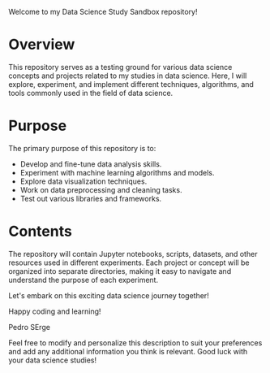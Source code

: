 Welcome to my Data Science Study Sandbox repository!

# Overview

This repository serves as a testing ground for various data science concepts and projects related to my studies in data science. Here, I will explore, experiment, and implement different techniques, algorithms, and tools commonly used in the field of data science.

# Purpose

The primary purpose of this repository is to:

- Develop and fine-tune data analysis skills.
- Experiment with machine learning algorithms and models.
- Explore data visualization techniques.
- Work on data preprocessing and cleaning tasks.
- Test out various libraries and frameworks.

# Contents

The repository will contain Jupyter notebooks, scripts, datasets, and other resources used in different experiments. Each project or concept will be organized into separate directories, making it easy to navigate and understand the purpose of each experiment.


Let's embark on this exciting data science journey together!

Happy coding and learning!

Pedro SErge

Feel free to modify and personalize this description to suit your preferences and add any additional information you think is relevant. Good luck with your data science studies!
